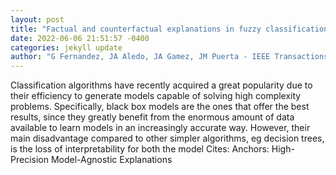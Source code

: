 ```yaml
--- 
layout: post 
title: "Factual and counterfactual explanations in fuzzy classification trees" 
date: 2022-06-06 21:51:57 -0400 
categories: jekyll update 
author: "G Fernandez, JA Aledo, JA Gamez, JM Puerta - IEEE Transactions on Fuzzy Systems, 2022" 
--- 
```

Classification algorithms have recently acquired a great popularity due to their efficiency to generate models capable of solving high complexity problems. Specifically, black box models are the ones that offer the best results, since they greatly benefit from the enormous amount of data available to learn models in an increasingly accurate way. However, their main disadvantage compared to other simpler algorithms, eg decision trees, is the loss of interpretability for both the model Cites: Anchors: High-Precision Model-Agnostic Explanations
